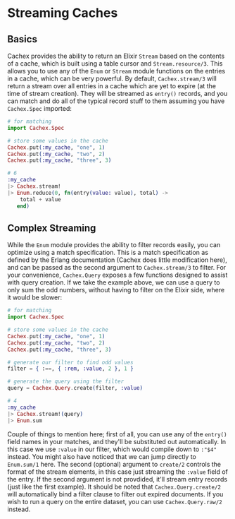 # Streaming Caches

## Basics

Cachex provides the ability to return an Elixir `Stream` based on the contents of a cache, which is built using a table cursor and `Stream.resource/3`. This allows you to use any of the `Enum` or `Stream` module functions on the entries in a cache, which can be very powerful. By default, `Cachex.stream/3` will return a stream over all entries in a cache which are yet to expire (at the time of stream creation). They will be streamed as `entry()` records, and you can match and do all of the typical record stuff to them assuming you have `Cachex.Spec` imported:

```elixir
# for matching
import Cachex.Spec

# store some values in the cache
Cachex.put(:my_cache, "one", 1)
Cachex.put(:my_cache, "two", 2)
Cachex.put(:my_cache, "three", 3)

# 6
:my_cache
|> Cachex.stream!
|> Enum.reduce(0, fn(entry(value: value), total) ->
    total + value
   end)
```

## Complex Streaming

While the `Enum` module provides the ability to filter records easily, you can optimize using a match specification. This is a match specification as defined by the Erlang documentation (Cachex does little modification here), and can be passed as the second argument to `Cachex.stream/3` to filter. For your convenience, `Cachex.Query` exposes a few functions designed to assist with query creation. If we take the example above, we can use a query to only sum the odd numbers, without having to filter on the Elixir side, where it would be slower:

```elixir
# for matching
import Cachex.Spec

# store some values in the cache
Cachex.put(:my_cache, "one", 1)
Cachex.put(:my_cache, "two", 2)
Cachex.put(:my_cache, "three", 3)

# generate our filter to find odd values
filter = { :==, { :rem, :value, 2 }, 1 }

# generate the query using the filter
query = Cachex.Query.create(filter, :value)

# 4
:my_cache
|> Cachex.stream!(query)
|> Enum.sum
```

Couple of things to mention here; first of all, you can use any of the `entry()` field names in your matches, and they'll be substituted out automatically. In this case we use `:value` in our filter, which would compile down to `:"$4"` instead. You might also have noticed that we can jump directly to `Enum.sum/1` here. The second (optional) argument to `create/2` controls the format of the stream elements, in this case just streaming the `:value` field of the entry. If the second argument is not provdided, it'll stream entry records (just like the first example). It should be noted that `Cachex.Query.create/2` will automatically bind a filter clause to filter out expired documents. If you wish to run a query on the entire dataset, you can use `Cachex.Query.raw/2` instead.

